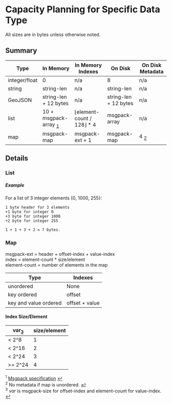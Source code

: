 # Capacity Planning for Specific Data Type

All sizes are in bytes unless otherwise noted.

## Summary

|Type			|In Memory			| In Memory Indexes		| On Disk		| On Disk Metadata |
|---			|---				|---					|---			|--- 	  		   |
|integer/float	|0					|n/a					|8				|n/a			   |
|string	|string-len			|n/a					|string-len		|n/a			   |
|GeoJSON	|string-len + 12 bytes			|n/a					|string-len	+ 12 bytes	|n/a			   |
|list |10 + msgpack-array <sub id="ref1">[1](#ftnote1)</sub> |&lfloor;element-count / 128&rfloor; * 4 |msgpack-array |n/a |
|map			|msgpack-map		|msgpack-ext + 1		|msgpack-map	|4 <sub id="ref2">[2](#ftnote2)</sub> |

## Details

### List

##### Example

For a list of 3 integer elements {0, 1000, 255}:

`1 byte header for 3 elements`</br>
`+1 byte for integer 0`</br>
`+3 byte for integer 1000`</br>
`+2 byte for integer 255`</br>

    1 + 1 + 3 + 2 = 7 bytes. 


### Map

msgpack-ext = header + offset-index + value-index<br/>
index = element-count * size/element<br/>
element-count = number of elements in the map

|Type		| Indexes		|
|---		|---			|
|unordered	| None			|
|key ordered| offset	|
|key and value ordered | offset + value	|

#### Index Size/Element

|var<sub id="ref3">[3](#ftnote3)</sub>	| size/element |
|---			|---			   |
| < 2^8			| 1				   |
| < 2^16		| 2				   |
| < 2^24		| 3				   |
| >= 2^24		| 4				   |


<sup id="ftnote1">1</sup> [Msgpack specification](https://github.com/msgpack/msgpack/blob/master/spec.md) [↩](#ref1)</br>
<sup id="ftnote2">2</sup> No metadata if map is unordered. [↩](#ref2)</br>
<sup id="ftnote3">3</sup> *var* is msgpack-size for offset-index and element-count for value-index. [↩](#ref3)
